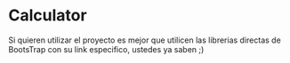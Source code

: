 # Calculator
Si quieren utilizar el proyecto es mejor que utilicen las librerias directas de BootsTrap con su link especifico, ustedes ya saben ;)

